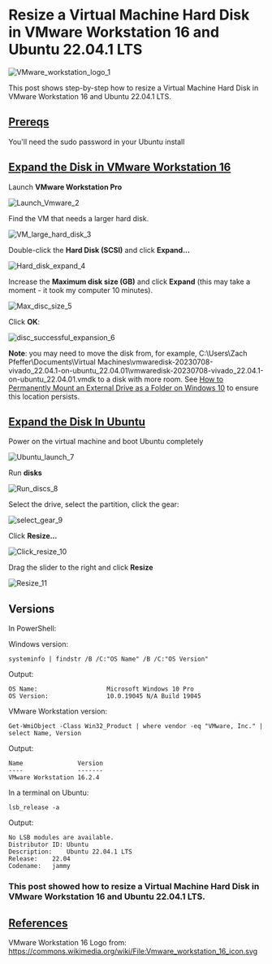 # Resize a Virtual Machine Hard Disk in VMware Workstation 16 and Ubuntu 22.04.1 LTS

![VMware_workstation_logo_1](C:VMware_workstation_logo_1.png)

This post shows step-by-step how to resize a Virtual Machine Hard Disk in VMware Workstation 16 and Ubuntu 22.04.1 LTS.

## <u><span>Prereqs</span></u>

You'll need the sudo password in your Ubuntu install

## <u><span>Expand the Disk in VMware Workstation 16</span></u>

Launch **VMware Workstation Pro**

![Launch_Vmware_2](Launch_Vmware_2.png)

Find the VM that needs a larger hard disk.

![VM_large_hard_disk_3](VM_large_hard_disk_3.png)

Double-click the **Hard Disk (SCSI)** and click **Expand...**

![Hard_disk_expand_4](Hard_disk_expand_4.png)

Increase the **Maximum disk size (GB)** and click **Expand** (this may take a moment - it took my computer 10 minutes).

![Max_disc_size_5](Max_disc_size_5.png)

Click **OK**:

![disc_successful_expansion_6](disc_successful_expansion_6.png)

**Note**: you may need to move the disk from, for example, C:\\Users\\Zach Pfeffer\\Documents\\Virtual Machines\\vmwaredisk-20230708-vivado\_22.04.1-on-ubuntu\_22.04.01\\vmwaredisk-20230708-vivado\_22.04.1-on-ubuntu\_22.04.01.vmdk to a disk with more room. See [<u><span>How to Permanently Mount an External Drive as a Folder on Windows 10</span></u>](https://www.centennialsoftwaresolutions.com/post/how-to-permanently-mount-an-external-drive-as-a-folder-on-windows-10) to ensure this location persists.

## <u><span>Expand the Disk In Ubuntu</span></u>

Power on the virtual machine and boot Ubuntu completely

![Ubuntu_launch_7](Ubuntu_launch_7.png)

Run **disks**

![Run_discs_8](Run_discs_8.png)

Select the drive, select the partition, click the gear:

![select_gear_9](select_gear_9.png)

Click **Resize...**

![Click_resize_10](Click_resize_10.png)

Drag the slider to the right and click **Resize**

![Resize_11](Resize_11.png)

## Versions

In PowerShell:

Windows version:

```
systeminfo | findstr /B /C:"OS Name" /B /C:"OS Version"
```

Output:

```
OS Name:                   Microsoft Windows 10 Pro
OS Version:                10.0.19045 N/A Build 19045
```

VMware Workstation version:

```
Get-WmiObject -Class Win32_Product | where vendor -eq "VMware, Inc." | select Name, Version
```

Output:

```
Name               Version
----               -------
VMware Workstation 16.2.4
```

In a terminal on Ubuntu:

```
lsb_release -a
```

Output:

```
No LSB modules are available.
Distributor ID:	Ubuntu
Description:	Ubuntu 22.04.1 LTS
Release:	22.04
Codename:	jammy
```

### This post showed how to resize a Virtual Machine Hard Disk in VMware Workstation 16 and Ubuntu 22.04.1 LTS.

## <u><span>References</span></u>

VMware Workstation 16 Logo from: https://commons.wikimedia.org/wiki/File:Vmware_workstation_16_icon.svg 